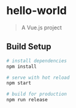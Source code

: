 # hello-world

> A Vue.js project

## Build Setup

``` bash
# install dependencies
npm install

# serve with hot reload
npm start

# build for production
npm run release
```